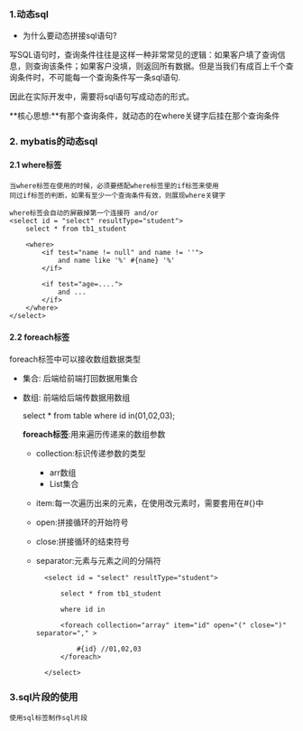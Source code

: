 ### 1.动态sql
* 为什么要动态拼接sql语句?

写SQL语句时，查询条件往往是这样一种非常常见的逻辑：如果客户填了查询信息，则查询该条件；如果客户没填，则返回所有数据。但是当我们有成百上千个查询条件时，不可能每一个查询条件写一条sql语句.

因此在实际开发中，需要将sql语句写成动态的形式。

**核心思想:**有那个查询条件，就动态的在where关键字后挂在那个查询条件

### 2. mybatis的动态sql

#### 2.1 where标签
	当where标签在使用的时候，必须要搭配where标签里的if标签来使用
	同过if标签的判断，如果有至少一个查询条件有效，则展现where关键字
	
	where标签会自动的屏蔽掉第一个连接符 and/or
	<select id = "select" resultType="student">
		select * from tb1_student
	
		<where>
			<if test="name != null" and name != ''">
				and name like '%' #{name} '%'
			</if>
			
			<if test="age=....">
				and ...
			</if>
		</where>
	</select>

#### 2.2 foreach标签

foreach标签中可以接收数组数据类型

* 集合: 后端给前端打回数据用集合
	
* 数组: 前端给后端传数据用数组
	
	select * from table where id in(01,02,03);

	**foreach标签**:用来遍历传递来的数组参数
	
	* collection:标识传递参数的类型
		* arr数组
		* List集合
	* item:每一次遍历出来的元素，在使用改元素时，需要套用在#{}中
	* open:拼接循环的开始符号
	* close:拼接循环的结束符号
	* separator:元素与元素之间的分隔符
		
		
			<select id = "select" resultType="student">
			
				select * from tb1_student
	
				where id in 
	
				<foreach collection="array" item="id" open="(" close=")" separator="," >
					
					#{id} //01,02,03
				</foreach>		
			
			</select>
	
### 3.sql片段的使用
	使用sql标签制作sql片段